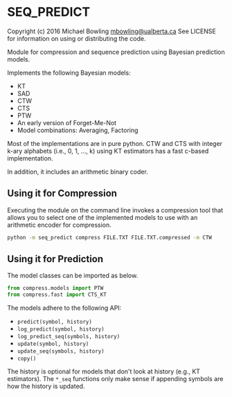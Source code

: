 SEQ_PREDICT
===========

Copyright (c) 2016 Michael Bowling <mbowling@ualberta.ca>
See LICENSE for information on using or distributing the code.

Module for compression and sequence prediction using Bayesian prediction models.

Implements the following Bayesian models:
- KT 
- SAD 
- CTW
- CTS
- PTW
- An early version of Forget-Me-Not
- Model combinations: Averaging, Factoring

Most of the implementations are in pure python.  CTW and CTS with integer k-ary
alphabets (i.e., 0, 1, ..., k) using KT estimators has a fast c-based
implementation.

In addition, it includes an arithmetic binary coder.

Using it for Compression
------------------------

Executing the module on the command line invokes a compression tool that allows
you to select one of the implemented models to use with an arithmetic encoder
for compression.

```bash
python -m seq_predict compress FILE.TXT FILE.TXT.compressed -m CTW
```

Using it for Prediction 
-----------------------

The model classes can be imported as below.

```python
from compress.models import PTW
from compress.fast import CTS_KT
```

The models adhere to the following API:
- `predict(symbol, history)`
- `log_predict(symbol, history)`
- `log_predict_seq(symbols, history)`
- `update(symbol, history)`
- `update_seq(symbols, history)`
- `copy()`

The history is optional for models that don't look at history (e.g., KT
estimators).  The `*_seq` functions only make sense if appending symbols are how
the history is updated.
